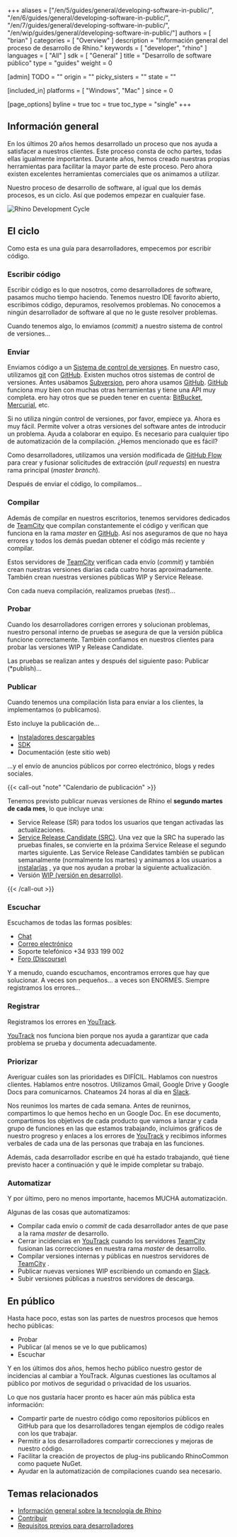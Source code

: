 +++
aliases = ["/en/5/guides/general/developing-software-in-public/", "/en/6/guides/general/developing-software-in-public/", "/en/7/guides/general/developing-software-in-public/", "/en/wip/guides/general/developing-software-in-public/"]
authors = [ "brian" ]
categories = [ "Overview" ]
description = "Información general del proceso de desarrollo de Rhino."
keywords = [ "developer", "rhino" ]
languages = [ "All" ]
sdk = [ "General" ]
title = "Desarrollo de software público"
type = "guides"
weight = 0

[admin]
TODO = ""
origin = ""
picky_sisters = ""
state = ""

[included_in]
platforms = [ "Windows", "Mac" ]
since = 0

[page_options]
byline = true
toc = true
toc_type = "single"
+++


## Información general

En los últimos 20 años hemos desarrollado un proceso que nos ayuda a satisfacer a nuestros clientes.  Este proceso consta de ocho partes, todas ellas igualmente importantes.  Durante años, hemos creado nuestras propias herramientas para facilitar la mayor parte de este proceso.  Pero ahora existen excelentes herramientas comerciales que os animamos a utilizar.

Nuestro proceso de desarrollo de software, al igual que los demás procesos, es un ciclo.  Así que podemos empezar en cualquier fase.

![Rhino Development Cycle](/images/developing-software-in-public-01.png)

## El ciclo

Como esta es una guía para desarrolladores, empecemos por escribir código.

### Escribir código

Escribir código es lo que nosotros, como desarrolladores de software, pasamos mucho tiempo haciendo.  Tenemos nuestro IDE favorito abierto, escribimos código, depuramos, resolvemos problemas.  No conocemos a ningún desarrollador de software al que no le guste resolver problemas.

Cuando tenemos algo, lo enviamos (*commit)* a nuestro sistema de control de versiones...

### Enviar

Enviamos código a un [Sistema de control de versiones](https://en.wikipedia.org/wiki/Version_control).  En nuestro caso, utilizamos [git](https://git-scm.com/) con [GitHub](https://github.com/).  Existen muchos otros sistemas de control de versiones.  Antes usábamos [Subversion](https://subversion.apache.org/), pero ahora usamos [GitHub](https://github.com/).  [GitHub](https://github.com/) funciona muy bien con muchas otras herramientas y tiene una API muy completa.  ero hay otros que se pueden tener en cuenta: [BitBucket](https://bitbucket.org), [Mercurial](https://www.mercurial-scm.org/), etc.

Si no utiliza ningún control de versiones, por favor, empiece ya.  Ahora es muy fácil.  Permite volver a otras versiones del software antes de introducir un problema.  Ayuda a colaborar en equipo.  Es necesario para cualquier tipo de automatización de la compilación.  ¿Hemos mencionado que es fácil?

Como desarrolladores, utilizamos una versión modificada de [GitHub Flow](https://guides.github.com/introduction/flow/) para crear y fusionar solicitudes de extracción (*pull requests*) en nuestra rama principal (*master branch*).

Después de enviar el código, lo compilamos...

### Compilar

Además de compilar en nuestros escritorios, tenemos servidores dedicados de [TeamCity](https://www.jetbrains.com/teamcity/) que compilan constantemente el código y verifican que funciona en la rama *master* en [GitHub](https://github.com/).  Así nos aseguramos de que no haya errores y todos los demás puedan obtener el código más reciente y compilar.

Estos servidores de [TeamCity](https://www.jetbrains.com/teamcity/) verifican cada envío (*commit*) y también crean nuestras versiones diarias cada cuatro horas aproximadamente.  También crean nuestras versiones públicas WIP y Service Release.

Con cada nueva compilación, realizamos pruebas (*test*)...

### Probar

Cuando los desarrolladores corrigen errores y solucionan problemas, nuestro personal interno de pruebas se asegura de que la versión pública funcione correctamente.  También confiamos en nuestros clientes para probar las versiones WIP y Release Candidate.

Las pruebas se realizan antes y después del siguiente paso: Publicar (*publish)...

### Publicar

Cuando tenemos una compilación lista para enviar a los clientes, la implementamos (o publicamos).

Esto incluye la publicación de...

- [Instaladores descargables](http://www.rhino3d.com/download)
- [SDK](http://developer.mcneel.com)
- Documentación (este sitio web)

...y el envío de anuncios públicos por correo electrónico, blogs y redes sociales.

{{< call-out "note" "Calendario de publicación" >}}

Tenemos previsto publicar nuevas versiones de Rhino el **segundo martes de cada mes**, lo que incluye una:

- Service Release (SR) para todos los usuarios que tengan activadas las actualizaciones.
- [Service Release Candidate (SRC)](https://discourse.mcneel.com/t/rhino-service-release-candidates/53358). Una vez que la SRC ha superado las pruebas finales, se convierte en la próxima Service Release el segundo martes siguiente. Las Service Release Candidates también se publican semanalmente (normalmente los martes) y animamos a los usuarios a [instalarlas](https://discourse.mcneel.com/t/rhino-service-release-candidates/53358) , ya que nos ayudan a probar la siguiente actualización.
- Versión [WIP (versión en desarrollo)](https://discourse.mcneel.com/t/welcome-to-serengeti/9612).

{{< /call-out >}}

### Escuchar

Escuchamos de todas las formas posibles:

- [Chat](http://www.rhino3d.com/support#)
- [Correo electrónico](mailto:tech@mcneel.com)
- Soporte telefónico +34 933 199 002
- [Foro (Discourse)](https://discourse.mcneel.com/)

Y a menudo, cuando escuchamos, encontramos errores que hay que solucionar.  A veces son pequeños... a veces son ENORMES.  Siempre registramos los errores...

### Registrar

Registramos los errores en [YouTrack](https://mcneel.myjetbrains.com).

[YouTrack](https://mcneel.myjetbrains.com) nos funciona bien porque nos ayuda a garantizar que cada problema se prueba y documenta adecuadamente.

### Priorizar

Averiguar cuáles son las prioridades es DIFÍCIL.  Hablamos con nuestros clientes.  Hablamos entre nosotros.  Utilizamos Gmail, Google Drive y Google Docs para comunicarnos.  Chateamos 24 horas al día en [Slack](https://slack.com/).

Nos reunimos los martes de cada semana.  Antes de reunirnos, compartimos lo que hemos hecho en un Google Doc. En ese documento, compartimos los objetivos de cada producto que vamos a lanzar y cada grupo de funciones en las que estamos trabajando, incluimos gráficos de nuestro progreso y enlaces a los errores de [YouTrack](https://mcneel.myjetbrains.com) y recibimos informes verbales de cada una de las personas que trabaja en las funciones.

Además, cada desarrollador escribe en qué ha estado trabajando, qué tiene previsto hacer a continuación y qué le impide completar su trabajo.

### Automatizar

Y por último, pero no menos importante, hacemos MUCHA automatización.

Algunas de las cosas que automatizamos:

- Compilar cada envío o *commit* de cada desarrollador antes de que pase a la rama *master* de desarrollo.
- Cerrar incidencias en [YouTrack](https://mcneel.myjetbrains.com) cuando los servidores [TeamCity](https://www.jetbrains.com/teamcity/) fusionan las correcciones en nuestra rama *master* de desarrollo.
- Compilar versiones internas y públicas en nuestros servidores de [TeamCity](https://www.jetbrains.com/teamcity/) .
- Publicar nuevas versiones WIP escribiendo un comando en [Slack](https://slack.com/).
- Subir versiones públicas a nuestros servidores de descarga.

## En público

Hasta hace poco, estas son las partes de nuestros procesos que hemos hecho públicas:

- Probar
- Publicar (al menos se ve lo que publicamos)
- Escuchar

Y en los últimos dos años, hemos hecho público nuestro gestor de incidencias al cambiar a YouTrack.  Algunas cuestiones las ocultamos al público por motivos de seguridad o privacidad de los usuarios.

Lo que nos gustaría hacer pronto es hacer aún más pública esta información:

- Compartir parte de nuestro código como repositorios públicos en GitHub para que los desarrolladores tengan ejemplos de código reales con los que trabajar.
- Permitir a los desarrolladores compartir correcciones y mejoras de nuestro código.
- Facilitar la creación de proyectos de plug-ins publicando RhinoCommon como paquete NuGet.
- Ayudar en la automatización de compilaciones cuando sea necesario.

## Temas relacionados

- [Información general sobre la tecnología de Rhino](/guides/general/rhino-technology-overview)
- [Contribuir](/guides/general/contributing)
- [Requisitos previos para desarrolladores](/guides/general/rhino-developer-prerequisites)
